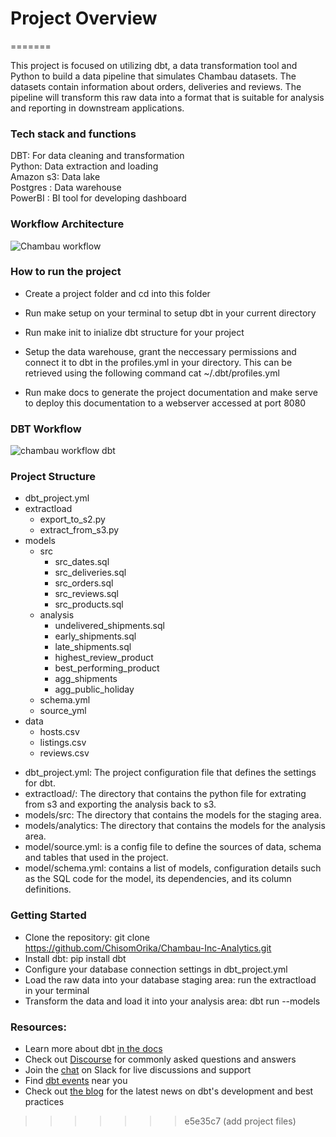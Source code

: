 # Project Overview
=======

This project is focused on utilizing dbt, a data transformation tool and Python to build a data pipeline that simulates Chambau datasets. The datasets contain information about orders, deliveries and reviews. The pipeline will transform this raw data into a format that is suitable for analysis and reporting in downstream applications. 

### Tech stack and functions

DBT: For data cleaning and transformation <br>
Python: Data extraction and loading <br>
Amazon s3: Data lake <br>
Postgres : Data warehouse <br>
PowerBI : BI tool for developing dashboard <br>

### Workflow Architecture


![Chambau workflow](https://user-images.githubusercontent.com/90322381/231427074-8120f8b7-4909-4c77-bd4d-2f70e00c5bc5.png)

### How to run the project
* Create a project folder and cd into this folder

* Run make setup on your terminal to setup dbt in your current directory

* Run make init to inialize dbt structure for your project

* Setup the data warehouse, grant the neccessary permissions and connect it to dbt in the profiles.yml in your directory. This can be retrieved using the following command cat ~/.dbt/profiles.yml

* Run make docs to generate the project documentation and make serve to deploy this documentation to a webserver accessed at port 8080


### DBT Workflow

![chambau workflow dbt](https://user-images.githubusercontent.com/90322381/231587860-aa5b2a42-0fe0-4551-812f-47caa667ccc0.png)


### Project Structure

- dbt_project.yml
- extractload
  - export_to_s2.py
  - extract_from_s3.py
- models
  - src
    - src_dates.sql
    - src_deliveries.sql
    - src_orders.sql
    - src_reviews.sql
    - src_products.sql
  - analysis
    - undelivered_shipments.sql
    - early_shipments.sql
    - late_shipments.sql
    - highest_review_product
    - best_performing_product
    - agg_shipments
    - agg_public_holiday
  - schema.yml
  - source_yml
- data
  - hosts.csv
  - listings.csv
  - reviews.csv <br>

* dbt_project.yml: The project configuration file that defines the settings for dbt.
* extractload/: The directory that contains the python file for extrating from s3 and exporting the analysis back to s3.
* models/src: The directory that contains the models for the staging area.
* models/analytics: The directory that contains the models for the analysis area.
* model/source.yml: is a config file to define the sources of data, schema and tables that used in the project. 
* model/schema.yml: contains a list of models, configuration details such as the SQL code for the model, its dependencies, and its column definitions.


### Getting Started
* Clone the repository: git clone https://github.com/ChisomOrika/Chambau-Inc-Analytics.git
* Install dbt: pip install dbt
* Configure your database connection settings in dbt_project.yml
* Load the raw data into your database staging area: run the extractload in your terminal
* Transform the data and load it into your analysis area: dbt run --models


### Resources:
- Learn more about dbt [in the docs](https://docs.getdbt.com/docs/introduction)
- Check out [Discourse](https://discourse.getdbt.com/) for commonly asked questions and answers
- Join the [chat](https://community.getdbt.com/) on Slack for live discussions and support
- Find [dbt events](https://events.getdbt.com) near you
- Check out [the blog](https://blog.getdbt.com/) for the latest news on dbt's development and best practices
>>>>>>> e5e35c7 (add project files)
